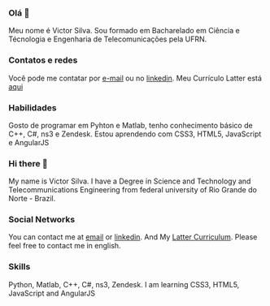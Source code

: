 
### Olá 👋

Meu nome é Victor Silva. Sou formado em Bacharelado em Ciência e Técnologia e Engenharia de Telecomunicações pela UFRN.

### Contatos e redes

Você pode me contatar por [e-mail](vctrslv23@gmail.com) ou no [linkedin](https://www.linkedin.com/in/victordcsilva/). Meu Currículo Latter está [aqui](http://lattes.cnpq.br/8592432181617890)

### Habilidades

Gosto de programar em Pyhton e Matlab, tenho conhecimento básico de C++, C#, ns3 e Zendesk. Estou aprendendo com CSS3, HTML5, JavaScript e AngularJS

### Hi there 👋

My name is Victor Silva. I have a Degree in Science and Technology and Telecommunications Engineering from federal university of Rio Grande do Norte - Brazil. 

### Social Networks

You can contact me at [email](vctrslv23@gmail.com) or [linkedin](https://www.linkedin.com/in/victordcsilva/). And My [Latter Curriculum](http://lattes.cnpq.br/8592432181617890). Please feel free to contact me in english.

### Skills 

Python, Matlab, C++, C#, ns3, Zendesk. I am learning CSS3, HTML5, JavaScript and AngularJS



<!--
**victorgppcom/victorgppcom** is a ✨ _special_ ✨ repository because its `README.md` (this file) appears on your GitHub profile.

Here are some ideas to get you started:

- 🔭 I’m currently working on ...
- 🌱 I’m currently learning ...
- 👯 I’m looking to collaborate on ...
- 🤔 I’m looking for help with ...
- 💬 Ask me about ...
- 📫 How to reach me: ...
- 😄 Pronouns: ...
- ⚡ Fun fact: ...
-->
